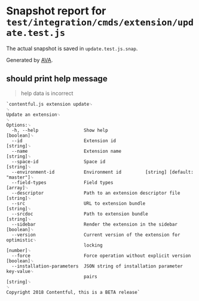 # Snapshot report for `test/integration/cmds/extension/update.test.js`

The actual snapshot is saved in `update.test.js.snap`.

Generated by [AVA](https://ava.li).

## should print help message

> help data is incorrect

    `contentful.js extension update␊
    ␊
    Update an extension␊
    ␊
    Options:␊
      -h, --help                 Show help                                 [boolean]␊
      --id                       Extension id                               [string]␊
      --name                     Extension name                             [string]␊
      --space-id                 Space id                                   [string]␊
      --environment-id           Environment id         [string] [default: "master"]␊
      --field-types              Field types                                 [array]␊
      --descriptor               Path to an extension descriptor file       [string]␊
      --src                      URL to extension bundle                    [string]␊
      --srcdoc                   Path to extension bundle                   [string]␊
      --sidebar                  Render the extension in the sidebar       [boolean]␊
      --version                  Current version of the extension for optimistic␊
                                 locking                                    [number]␊
      --force                    Force operation without explicit version  [boolean]␊
      --installation-parameters  JSON string of installation parameter key-value␊
                                 pairs                                      [string]␊
    ␊
    Copyright 2018 Contentful, this is a BETA release`
